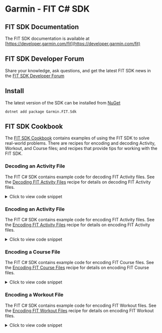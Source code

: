 # Garmin - FIT C# SDK

## FIT SDK Documentation
The FIT SDK documentation is available at [https://developer.garmin.com/fit](https://developer.garmin.com/fit)
## FIT SDK Developer Forum
Share your knowledge, ask questions, and get the latest FIT SDK news in the [FIT SDK Developer Forum](https://forums.garmin.com/developer/)

## Install
The latest version of the SDK can be installed from [NuGet](https://www.nuget.org/packages/Garmin.FIT.Sdk)

```
dotnet add package Garmin.FIT.Sdk
```

## FIT SDK Cookbook
The [FIT SDK Cookbook](https://developer.garmin.com/fit/cookbook/) contains examples of using the FIT SDK to solve real-world problems. There are recipes for encoding and decoding Activity, Workout, and Course files; and recipes that provide tips for working with the FIT SDK.

### Decoding an Activity File
The FIT C# SDK contains example code for decoding FIT Activity files. See the [Decoding FIT Activity Files](https://developer.garmin.com/fit/cookbook/decoding-activity-files/) recipe for details on decoding FIT Activity files.
<details>
    <summary>Click to view code snippet</summary>
    https://github.com/garmin/fit-csharp-sdk/blob/e73b908ee594325d4cdd8541ad7923dd10743348/Cookbook/ActivityDecode/Program.cs#L1-L114
</details>

### Encoding an Activity File
The FIT C# SDK contains example code for encoding FIT Activity files. See the [Encoding FIT Activity Files](https://developer.garmin.com/fit/cookbook/encoding-activity-files/) recipe for details on encoding FIT Activity files.
<details>
    <summary>Click to view code snippet</summary>
    https://github.com/garmin/fit-csharp-sdk/blob/e73b908ee594325d4cdd8541ad7923dd10743348/Cookbook/ActivityEncode/Program.cs#L1-L433
</details>

### Encoding a Course File
The FIT C# SDK contains example code for encoding FIT Course files. See the [Encoding FIT Course Files](https://developer.garmin.com/fit/cookbook/encoding-course-files/) recipe for details on encoding FIT Course files.
<details>
    <summary>Click to view code snippet</summary>
    https://github.com/garmin/fit-csharp-sdk/blob/e73b908ee594325d4cdd8541ad7923dd10743348/Cookbook/CourseEncode/Program.cs#L1-L151
</details>

### Encoding a Workout File
The FIT C# SDK contains example code for encoding FIT Workout files. See the [Encoding FIT Workout Files](https://developer.garmin.com/fit/cookbook/encoding-workout-files/) recipe for details on encoding FIT Workout files.
<details>
    <summary>Click to view code snippet</summary>
    https://github.com/garmin/fit-csharp-sdk/blob/e73b908ee594325d4cdd8541ad7923dd10743348/Cookbook/WorkoutEncode/Program.cs#L1-L339
</details>